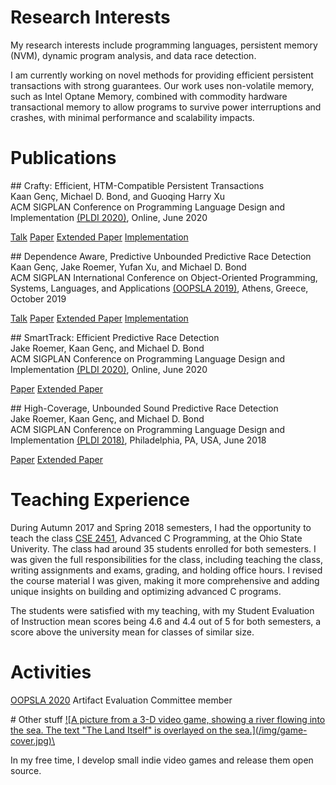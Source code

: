 # Research Interests

My research interests include programming languages, persistent memory (NVM),
dynamic program analysis, and data race detection.

I am currently working on novel methods for providing efficient persistent
transactions with strong guarantees. Our work uses non-volatile memory, such as
Intel Optane Memory, combined with commodity hardware transactional memory to
allow programs to survive power interruptions and crashes, with minimal
performance and scalability impacts.

# Publications

<div> <div class="publication">
## Crafty: Efficient, HTM-Compatible Persistent Transactions
<div class="authors">Kaan Genç, Michael D. Bond, and Guoqing Harry Xu</div>
<div class="conf">ACM SIGPLAN Conference on Programming Language Design and Implementation <a href="https://pldi20.sigplan.org/home">(PLDI 2020)</a>, Online, June 2020</div>

[Talk](https://www.youtube.com/watch?v=wdVLlQXV1to) [Paper](https://dl.acm.org/doi/10.1145/3385412.3385991) [Extended Paper](https://arxiv.org/pdf/2004.00262.pdf) [Implementation](https://github.com/PLaSSticity/Crafty)
</div>


<div class="publication">
## Dependence Aware, Predictive Unbounded Predictive Race Detection
<div class="authors">Kaan Genç, Jake Roemer, Yufan Xu, and Michael D. Bond</div>
<div class="conf">ACM SIGPLAN International Conference on Object-Oriented Programming, Systems, Languages, and Applications <a href="https://2019.splashcon.org/track/splash-2019-oopsla">(OOPSLA 2019)</a>, Athens, Greece, October 2019</div> 

[Talk](https://www.youtube.com/watch?v=YgZWnc31tVQ) [Paper](https://dl.acm.org/doi/10.1145/3360605) [Extended Paper](https://arxiv.org/pdf/1904.13088.pdf) [Implementation](https://github.com/PLaSSticity/SDP-WDP-implementation)
</div>


<div class="publication">
## SmartTrack: Efficient Predictive Race Detection
<div class="authors">Jake Roemer, Kaan Genç, and Michael D. Bond</div>
<div class="conf">ACM SIGPLAN Conference on Programming Language Design and Implementation <a href="https://pldi20.sigplan.org/home">(PLDI 2020)</a>, Online, June 2020 </div>

[Paper](http://web.cse.ohio-state.edu/~mikebond/smarttrack-pldi-2020.pdf) [Extended Paper](https://arxiv.org/pdf/1905.00494.pdf)
</div>


<div class="publication">
## High-Coverage, Unbounded Sound Predictive Race Detection 
<div class="authors">Jake Roemer, Kaan Genç, and Michael D. Bond</div>
<div class="conf">ACM SIGPLAN Conference on Programming Language Design and Implementation <a href="https://pldi18.sigplan.org/">(PLDI 2018)</a>, Philadelphia, PA, USA, June 2018</div>

[Paper](http://web.cse.ohio-state.edu/~bond.213/vindicator-pldi-2018.pdf) [Extended Paper](http://web.cse.ohio-state.edu/~bond.213/vindicator-pldi-2018-xtr.pdf)
</div>
</div>

# Teaching Experience

During Autumn 2017 and Spring 2018 semesters, I had the opportunity to teach the
class [CSE
2451](http://coe-portal.cse.ohio-state.edu/pdf-exports/CSE/CSE-2451.pdf),
Advanced C Programming, at the Ohio State Univerity. The class had around 35
students enrolled for both semesters. I was given the full responsibilities for
the class, including teaching the class, writing assignments and exams, grading,
and holding office hours. I revised the course material I was given, making it
more comprehensive and adding unique insights on building and optimizing
advanced C programs.

The students were satisfied with my teaching, with my Student Evaluation of
Instruction mean scores being 4.6 and 4.4 out of 5 for both semesters, a score
above the university mean for classes of similar size.

# Activities

[OOPSLA 2020](https://2020.splashcon.org/track/splash-2020-Artifacts) Artifact Evaluation Committee member



<div class="other-stuff">
# Other stuff

<a class="img" href="https://seriousbug.itch.io/the-land-itself">
![A picture from a 3-D video game, showing a river flowing into the sea. The text "The Land Itself" is overlayed on the sea.](/img/game-cover.jpg)\
</a>

In my free time, I develop small indie video games and release them open source.
</div>
